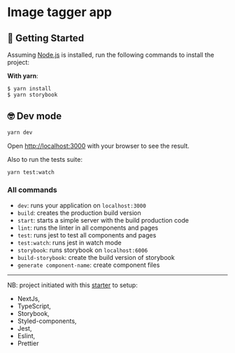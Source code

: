 # Image tagger app

## 🚀 Getting Started

Assuming [Node.js](https://nodejs.org/en/) is installed, run the following commands to install the project:


**With yarn**:
```
$ yarn install
$ yarn storybook
```

## 🤓 Dev mode

```bash
yarn dev
```

Open [http://localhost:3000](http://localhost:3000) with your browser to see the result.

Also to run the tests suite:
```bash
yarn test:watch
```

### All commands

- `dev`: runs your application on `localhost:3000`
- `build`: creates the production build version
- `start`: starts a simple server with the build production code
- `lint`: runs the linter in all components and pages
- `test`: runs jest to test all components and pages
- `test:watch`: runs jest in watch mode
- `storybook`: runs storybook on `localhost:6006`
- `build-storybook`: create the build version of storybook
- `generate component-name`: create component files

---

NB: project initiated with this [starter](https://github.com/diogorodrigues/nextjs-typescript-starter) to setup:
- NextJs,
- TypeScript,
- Storybook,
- Styled-components,
- Jest,
- Eslint,
- Prettier
